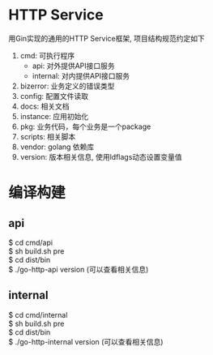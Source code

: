 # HTTP Service
用Gin实现的通用的HTTP Service框架, 项目结构规范约定如下

1. cmd: 可执行程序
    * api: 对外提供API接口服务
    * internal: 对内提供API接口服务
2. bizerror: 业务定义的错误类型
3. config: 配置文件读取
4. docs: 相关文档
5. instance: 应用初始化
6. pkg: 业务代码，每个业务是一个package
7. scripts: 相关脚本
8. vendor: golang 依赖库
9. version: 版本相关信息, 使用ldflags动态设置变量值

# 编译构建
## api
$ cd cmd/api  
$ sh build.sh pre  
$ cd dist/bin  
$ ./go-http-api version  (可以查看相关信息)

## internal
$ cd cmd/internal  
$ sh build.sh pre  
$ cd dist/bin  
$ ./go-http-internal version  (可以查看相关信息)
